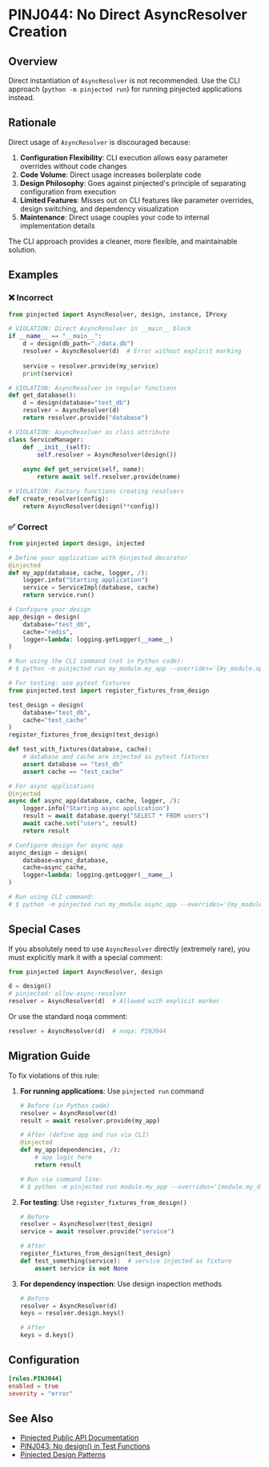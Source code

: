 # PINJ044: No Direct AsyncResolver Creation

## Overview

Direct instantiation of `AsyncResolver` is not recommended. Use the CLI approach (`python -m pinjected run`) for running pinjected applications instead.

## Rationale

Direct usage of `AsyncResolver` is discouraged because:

1. **Configuration Flexibility**: CLI execution allows easy parameter overrides without code changes
2. **Code Volume**: Direct usage increases boilerplate code
3. **Design Philosophy**: Goes against pinjected's principle of separating configuration from execution
4. **Limited Features**: Misses out on CLI features like parameter overrides, design switching, and dependency visualization
5. **Maintenance**: Direct usage couples your code to internal implementation details

The CLI approach provides a cleaner, more flexible, and maintainable solution.

## Examples

### ❌ Incorrect

```python
from pinjected import AsyncResolver, design, instance, IProxy

# VIOLATION: Direct AsyncResolver in __main__ block
if __name__ == "__main__":
    d = design(db_path="./data.db")
    resolver = AsyncResolver(d)  # Error without explicit marking
    
    service = resolver.provide(my_service)
    print(service)

# VIOLATION: AsyncResolver in regular functions
def get_database():
    d = design(database="test_db")
    resolver = AsyncResolver(d)
    return resolver.provide("database")

# VIOLATION: AsyncResolver as class attribute
class ServiceManager:
    def __init__(self):
        self.resolver = AsyncResolver(design())
    
    async def get_service(self, name):
        return await self.resolver.provide(name)

# VIOLATION: Factory functions creating resolvers
def create_resolver(config):
    return AsyncResolver(design(**config))
```

### ✅ Correct

```python
from pinjected import design, injected

# Define your application with @injected decorator
@injected
def my_app(database, cache, logger, /):
    logger.info("Starting application")
    service = ServiceImpl(database, cache)
    return service.run()

# Configure your design
app_design = design(
    database="test_db",
    cache="redis",
    logger=lambda: logging.getLogger(__name__)
)

# Run using the CLI command (not in Python code):
# $ python -m pinjected run my_module.my_app --overrides='{my_module.app_design}'

# For testing: use pytest fixtures
from pinjected.test import register_fixtures_from_design

test_design = design(
    database="test_db",
    cache="test_cache"
)
register_fixtures_from_design(test_design)

def test_with_fixtures(database, cache):
    # database and cache are injected as pytest fixtures
    assert database == "test_db"
    assert cache == "test_cache"

# For async applications
@injected
async def async_app(database, cache, logger, /):
    logger.info("Starting async application")
    result = await database.query("SELECT * FROM users")
    await cache.set("users", result)
    return result

# Configure design for async app
async_design = design(
    database=async_database,
    cache=async_cache,
    logger=lambda: logging.getLogger(__name__)
)

# Run using CLI command:
# $ python -m pinjected run my_module.async_app --overrides='{my_module.async_design}'
```

## Special Cases

If you absolutely need to use `AsyncResolver` directly (extremely rare), you must explicitly mark it with a special comment:

```python
from pinjected import AsyncResolver, design

d = design()
# pinjected: allow-async-resolver
resolver = AsyncResolver(d)  # Allowed with explicit marker
```

Or use the standard noqa comment:

```python
resolver = AsyncResolver(d)  # noqa: PINJ044
```

## Migration Guide

To fix violations of this rule:

1. **For running applications**: Use `pinjected run` command
   ```python
   # Before (in Python code)
   resolver = AsyncResolver(d)
   result = await resolver.provide(my_app)
   
   # After (define app and run via CLI)
   @injected
   def my_app(dependencies, /):
       # app logic here
       return result
   
   # Run via command line:
   # $ python -m pinjected run module.my_app --overrides='{module.my_design}'
   ```

2. **For testing**: Use `register_fixtures_from_design()`
   ```python
   # Before
   resolver = AsyncResolver(test_design)
   service = await resolver.provide("service")
   
   # After
   register_fixtures_from_design(test_design)
   def test_something(service):  # service injected as fixture
       assert service is not None
   ```

3. **For dependency inspection**: Use design inspection methods
   ```python
   # Before
   resolver = AsyncResolver(d)
   keys = resolver.design.keys()
   
   # After
   keys = d.keys()
   ```

## Configuration

```toml
[rules.PINJ044]
enabled = true
severity = "error"
```

## See Also

- [Pinjected Public API Documentation](https://github.com/pinjected/pinjected)
- [PINJ043: No design() in Test Functions](./pinj043_no_design_in_test_functions.md)
- [Pinjected Design Patterns](../../../docs/design-patterns.md)